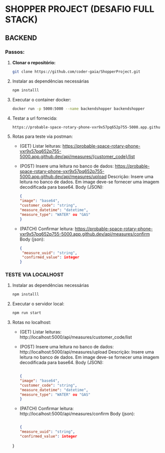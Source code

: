 # SHOPPER PROJECT (DESAFIO FULL STACK) #
## BACKEND ##
### Passos: ###
1. **Clonar o repositório:**
   ```bash
   git clone https://github.com/coder-gaia/ShopperProject.git
2. Instalar as dependências necessárias
    ```bash
    npm installl
3. Executar o container docker:
   ```bash
   docker run -p 5000:5000 --name backendshopper backendshopper
   
4. Testar a url fornecida:
   ```bash
   https://probable-space-rotary-phone-vxr9x57pq652p755-5000.app.github.dev
   
5. Rotas para teste via postman:
   
    - (GET) Listar leituras:
      https://probable-space-rotary-phone-vxr9x57pq652p755-5000.app.github.dev/api/measures/{customer_code}/list
                 
    - (POST) Insere uma leitura no banco de dados:
      https://probable-space-rotary-phone-vxr9x57pq652p755-5000.app.github.dev/api/measures/upload
      Descrição: Insere uma leitura no banco de dados. Em image deve-se fornecer uma imagem decodificada para base64.
      Body (JSON):
         ```json
      {
        "image": "base64",
        "customer_code": "string",
        "measure_datetime": "datetime",
        "measure_type": "WATER" ou "GAS"
      }


   - (PATCH) Confirmar leitura:
     https://probable-space-rotary-phone-vxr9x57pq652p755-5000.app.github.dev/api/measures/confirm
     Body (json):
       ```json
     {
        "measure_uuid": "string",
        "confirmed_value": integer
     }

     
### TESTE VIA LOCALHOST ###

1. Instalar as dependências necessárias
    ```bash
    npm installl
    
 2. Executar o servidor local:
    ```bash
    npm run start
    
 3. Rotas no localhost:
    - (GET) Listar leituras:
      http://localhost:5000/api/measures/customer_code/list

    - (POST) Insere uma leitura no banco de dados:
      http://localhost:5000/api/measures/upload
      Descrição: Insere uma leitura no banco de dados. Em image deve-se fornecer uma imagem decodificada para base64.
      Body (JSON):
        ```json
             
      {
        "image": "base64",
        "customer_code": "string",
        "measure_datetime": "datetime",
        "measure_type": "WATER" ou "GAS"
      }

    - (PATCH) Confirmar leitura:
      http://localhost:5000/api/measures/confirm
      Body (json):
        ```json
      
      {
        "measure_uuid": "string",
        "confirmed_value": integer
     }
